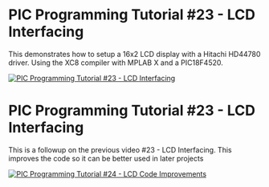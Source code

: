 # **PIC Programming Tutorial #23 - LCD Interfacing**

This demonstrates how to setup a 16x2 LCD display with a Hitachi HD44780 driver. Using the XC8 compiler with MPLAB X and a PIC18F4520.

[![PIC Programming Tutorial #23 - LCD Interfacing](https://img.youtube.com/vi/qqJTYhUEekk/0.jpg)](https://www.youtube.com/watch?v=qqJTYhUEekk "PIC Programming Tutorial #23 - LCD Interfacing")


# **PIC Programming Tutorial #23 - LCD Interfacing**

This is a followup on the previous video #23 - LCD Interfacing. This improves the code so it can be better used in later projects

[![PIC Programming Tutorial #24 - LCD Code Improvements](https://img.youtube.com/vi/DytlyQxRJ7Q/0.jpg)](https://www.youtube.com/watch?v=DytlyQxRJ7Q "PIC Programming Tutorial #24 - LCD Code Improvements")


